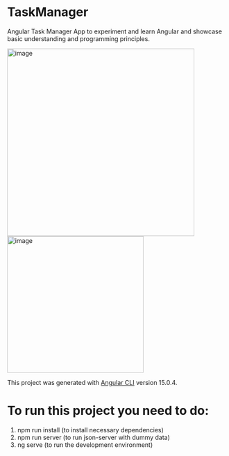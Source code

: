 # TaskManager

Angular Task Manager App to experiment and learn Angular and showcase basic understanding and programming principles.

<img width="431" alt="image" src="https://user-images.githubusercontent.com/12135464/220327566-b70b7273-5682-4657-af98-3900c12029de.png"> <img width="314" alt="image" src="https://user-images.githubusercontent.com/12135464/220327616-3ad05215-76d5-4022-8cba-ec52bf383826.png">

This project was generated with [Angular CLI](https://github.com/angular/angular-cli) version 15.0.4.


# To run this project you need to do:
1. npm run install (to install necessary dependencies)
2. npm run server (to run json-server with dummy data)
3. ng serve (to run the development environment)

